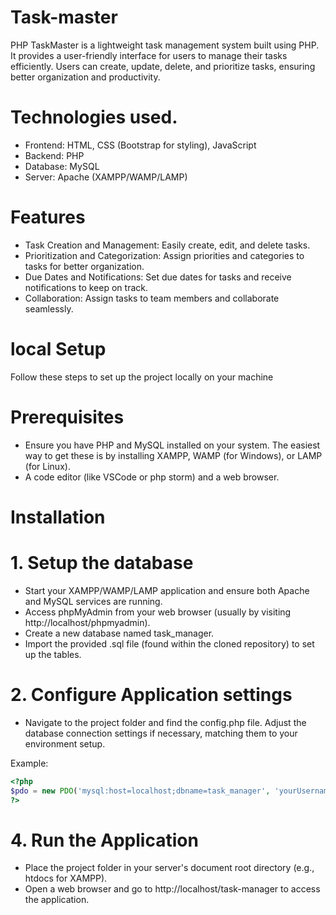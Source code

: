 # Task-master
PHP TaskMaster is a lightweight task management system built using PHP. It provides a user-friendly interface for users to manage their tasks efficiently. Users can create, update, delete, and prioritize tasks, ensuring better organization and productivity. 

# Technologies used.
-  Frontend: HTML, CSS (Bootstrap for styling), JavaScript
- Backend: PHP
- Database: MySQL
- Server: Apache (XAMPP/WAMP/LAMP)

# Features
- Task Creation and Management: Easily create, edit, and delete tasks.
- Prioritization and Categorization: Assign priorities and categories to tasks for better organization.
-  Due Dates and Notifications: Set due dates for tasks and receive notifications to keep on track.
- Collaboration: Assign tasks to team members and collaborate seamlessly. 

# local Setup
Follow these steps to set up the project locally on your machine

# Prerequisites
- Ensure you have PHP and MySQL installed on your system. The easiest way to get these is by installing XAMPP, WAMP (for Windows), or LAMP (for Linux).
- A code editor (like VSCode or php storm) and a web browser.

# Installation
# 1. Setup the database

- Start your XAMPP/WAMP/LAMP application and ensure both Apache and MySQL services are running.
- Access phpMyAdmin from your web browser (usually by visiting http://localhost/phpmyadmin).
- Create a new database named task_manager.
- Import the provided .sql file (found within the cloned repository) to set up the tables.

# 2. Configure Application settings

- Navigate to the project folder and find the config.php file. Adjust the database connection settings if necessary, matching them to your environment setup.

Example:
```php
<?php
$pdo = new PDO('mysql:host=localhost;dbname=task_manager', 'yourUsername', 'yourPassword');
?>
```
# 4. Run the Application

- Place the project folder in your server's document root directory (e.g., htdocs for XAMPP).
- Open a web browser and go to http://localhost/task-manager to access the application.